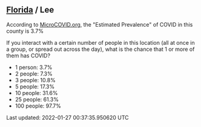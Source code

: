 
## [Florida](/united-states/florida) / Lee

According to [MicroCOVID.org](http://microcovid.org),
the "Estimated Prevalence" of COVID in this county is 3.7%

If you interact with a certain number of people in this location
(all at once in a group, or spread out across the day), what is the chance that
1 or more of them has COVID?

- 1 person: 3.7%
- 2 people: 7.3%
- 3 people: 10.8%
- 5 people: 17.3%
- 10 people: 31.6%
- 25 people: 61.3%
- 100 people: 97.7%

Last updated: 2022-01-27 00:37:35.950620 UTC
